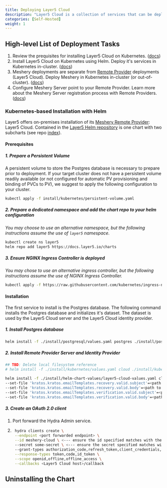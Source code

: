 ```yaml
---
title: Deploying Layer5 Cloud
description: "Layer5 Cloud is a collection of services that can be deployed on-premises using Helm."
categories: [Self-Hosted]
weight: 1
---
```


## High-level List of Deployment Tasks

<ol>
    <li>Review the prequisites for installing Layer5 Cloud on Kubernetes. (<a href="#prerequisites">docs</a>)</li>
    </li>
    <li>Install Layer5 Cloud on Kubernetes using Helm. Deploy it's services in Kubernetes in-cluster. (<a href="#installation">docs</a>)</li>
    <li>Meshery deployments are separate from <a href="https://docs.meshery.io/extensibility/providers">Remote Provider</a> deployments (Layer5 Cloud). Deploy Meshery in Kubernetes in-cluster (or out-of-cluster). (<a href="https://docs.meshery.io/installation/quick-start">docs</a>)</li>
    <li>Configure Meshery Server point to your Remote Provider. Learn more about the Meshery Server registration process with Remote Providers. (<a href="https://docs.meshery.io/extensibility/providers#meshery-server-registration">docs</a>)</li>
</ol>

### Kubernetes-based Installation with Helm

Layer5 offers on-premises installation of its [Meshery Remote Provider](https://docs.meshery.io/extensibility/providers): Layer5 Cloud. Contained in the [Layer5 Helm repository](https://docs.layer5.io/charts) is one chart with two subcharts (see repo [index](https://docs.layer5.io/charts/index.yaml)).

#### Prerequisites

##### 1. Prepare a Persistent Volume

A persistent volume to store the Postgres database is necessary to prepare prior to deployment. If your target cluster does not have a persistent volume readily available (or not configured for automatic PV provisioning and binding of PVCs to PV), we suggest to apply the following configuration to your cluster.

```bash
kubectl apply -f install/kubernetes/persistent-volume.yaml
```

##### 2. Prepare a dedicated namespace and add the chart repo to your helm configuration

*You may choose to use an alternative namespace, but the following instructions assume the use of `layer5` namespace.*

```bash
kubectl create ns layer5
helm repo add layer5 https://docs.layer5.io/charts
```

##### 3. Ensure NGINX Ingress Controller is deployed

*You may chose to use an alternative ingress controller, but the following instructions assume the use of NGINX Ingress Controller.*

```bash
kubectl apply -f https://raw.githubusercontent.com/kubernetes/ingress-nginx/controller-v1.8.2/deploy/static/provider/cloud/deploy.yaml
```

#### Installation

The first service to install is the Postgres database. The following command installs the Postgres database and initializes it's dataset. The dataset is used by the Layer5 Cloud server and the Layer5 Cloud identity provider.


##### 1. Install Postgres database

```bash
helm install -f ./install/postgresql/values.yaml postgres ./install/postgresql -n <namespace>
```

##### 2. Install Remote Provider Server and Identity Provider

```bash
## TBD: Delete local filesystem reference
# helm install -f ./install/kubernetes/values.yaml cloud ./install/kubernetes -n <namespace>`

helm install -f ./install/helm-chart-values/layer5-cloud-values.yaml cloud ./install/kubernetes -n postgres \
--set-file 'kratos.kratos.emailTemplates.recovery.valid.subject'=<path to the email templates to override>/valid/email-recover-subject.body.gotmpl \
--set-file 'kratos.kratos.emailTemplates.recovery.valid.body'=<path to the email templates to override>/valid/email-recover.body.gotmpl \
--set-file 'kratos.kratos.emailTemplates.verification.valid.subject'=<path to the email templates to override>/valid/email-verify-subject.body.gotmpl \
--set-file 'kratos.kratos.emailTemplates.verification.valid.body'=<path to the email templates to override>/valid/email-verify.body.gotmpl
```

##### 3. Create an OAuth 2.0 client
1. Port forward the Hydra Admin service.
2. ```bash
    hydra clients create \
    --endpoint <port forwarded endpoint> \
    --id meshery-cloud \ <--- ensure the id specified matches with the env.oauthclientid in values.yaml
    --secret some-secret \ <--- ensure the secret specified matches with the env.oauthsecret in values.yaml
    --grant-types authorization_code,refresh_token,client_credentials,implicit \
    --response-types token,code,id_token \
    --scope openid,offline,offline_access \
    --callbacks <Layer5 Cloud host>/callback 
    ```

## Uninstalling the Chart

    
